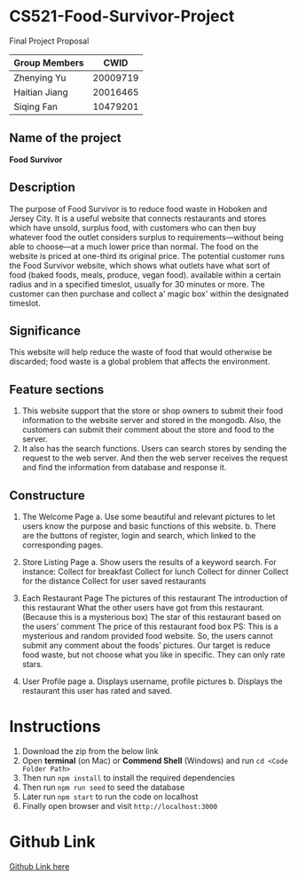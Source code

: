 # CS521-Food-Survivor-Project
Final Project Proposal

| Group Members |CWID  |
|--|--|
|Zhenying Yu| 20009719 |
|Haitian Jiang| 20016465
|Siqing Fan | 10479201

## Name of the project
**Food Survivor**

## Description
The purpose of Food Survivor is to reduce food waste in Hoboken and Jersey City. It is a useful website that connects restaurants and stores which have unsold, surplus food, with customers who can then buy whatever food the outlet considers surplus to requirements—without being able to choose—at a much lower price than normal. The food on the website is priced at one-third its original price. The potential customer runs the Food Survivor website, which shows what outlets have what sort of food (baked foods, meals, produce, vegan food). available within a certain radius and in a specified timeslot, usually for 30 minutes or more. The customer can then purchase and collect a' magic box' within the designated timeslot.
 
## Significance
This website will help reduce the waste of food that would otherwise be discarded; food waste is a global problem that affects the environment.

## Feature sections
1.	This website support that the store or shop owners to submit their food information to the website server and stored in the mongodb. Also, the customers can submit their comment about the store and food to the server.
2.	It also has the search functions. Users can search stores by sending the request to the web server. And then the web server receives the request and find the information from database and response it.

## Constructure
1. The Welcome Page 
a. Use some beautiful and relevant pictures to let users know the purpose and basic functions of this website. 
b. There are the buttons of register, login and search, which linked to the corresponding pages.

2. Store Listing Page 
a. Show users the results of a keyword search.
For instance: 
Collect for breakfast
Collect for lunch
Collect for dinner
Collect for the distance
Collect for user saved restaurants

3. Each Restaurant Page 
The pictures of this restaurant
The introduction of this restaurant
What the other users have got from this restaurant. (Because this is a mysterious box)
The star of this restaurant based on the users’ comment
The price of this restaurant food box
PS: This is a mysterious and random provided food website. So, the users cannot submit any comment about the foods’ pictures. Our target is reduce food waste, but not choose what you like in specific. They can only rate stars.

4. User Profile page
a. Displays username, profile pictures 
b. Displays the restaurant this user has rated and saved. 

# Instructions
1. Download the zip from the below link
2. Open **terminal** (on Mac) or **Commend Shell** (Windows) and run `cd <Code Folder Path>`
3. Then run `npm install` to install the required dependencies
4. Then run `npm run seed` to seed the database
5. Later run `npm start` to run the code on localhost
6. Finally open browser and visit `http://localhost:3000`

# Github Link
[Github Link here](https://github.com/yzyolala/CS546-Food-Survivor-Project)
